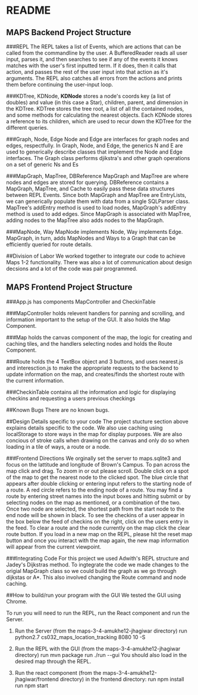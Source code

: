 # README

## MAPS Backend Project Structure
###REPL
The REPL takes a list of Events, which are actions that can be called from the commandline by the
user. A BufferedReader reads all user input, parses it, and then searches to see if any of the 
events it knows matches with the user's first inputted term. If it does, then it calls that action,
and passes the rest of the user input into that action as it's arguments. The REPL also catches all 
errors from the actions and prints them before continuing the user-input loop.


###KDTree, KDNode,
**KDNode** stores a node's coords key (a list of doubles) and value (in this case a Star), children, parent, 
and dimension in the KDTree. KDTree stores the tree root, a list of all the 
contained nodes, and some methods for calculating the nearest objects. Each KDNode stores a reference to 
its children, which are used to recur down the KDTree for the different queries. 

###Graph, Node, Edge
Node and Edge are interfaces for graph nodes and edges, respectfully. In Graph, Node, and 
Edge, the generics N and E are used to generically describe classes that implement the 
Node and Edge interfaces. The Graph class performs djikstra's and other graph operations on
a set of generic Ns and Es

###MapGraph, MapTree, DBReference
MapGraph and MapTree are where nodes and edges are stored for querying. DBReference
contains a MapGraph, MapTree, and Cache to easily pass these data structures between 
REPL Events. Since both MapGraph and MapTree are EntryLists, we can generically populate
them with data from a single SQLParser class. MapTree's addEntry method is used 
to load nodes, MapGraph's addEntry method is used to add edges. Since MapGraph is associated
with MapTree, adding nodes to the MapTree also adds nodes to the MapGraph. 

###MapNode, Way
MapNode implements Node, Way implements Edge. MapGraph, in turn, adds MapNodes and Ways to 
a Graph that can be efficiently queried for route details. 

##Division of Labor
We worked together to integrate our code to achieve Maps 1-2 functionality. There was also a lot of communication about design decsions and a lot of the code was pair programmed. 

## MAPS Frontend Project Structure
###App.js has components MapController and CheckinTable

###MapController holds relevent handlers for panning and scrolling, and information important to the setup of the GUI. It also holds the Map Component.

###Map holds the canvas component of the map, the logic for creating and caching tiles, and the handlers selecting nodes and holds the Route Component.

###Route holds the 4 TextBox object and 3 buttons, and uses nearest.js and interesction.js to make the appropriate requests to the backend to update information on the map, and creates/finds the shortest route with the current information.


###CheckinTable contains all the information and logic for displaying checkins and requesting a users previous checkings



##Known Bugs
There are no known bugs.

##Design Details specific to your code
The project stucture section above explains details specific to the code. We also use caching using localStorage to store ways in the map for display purposes. We are also concious of stroke calls when drawing on the canvas and only do so when loading in a tile of ways, a route or a node.

###Frontend Directions
 We orginally set the server to maps.sqlite3 and focus on the lattitude and longitude of Brown's Campus. To pan across the map click and drag. To zoom in or out please scroll. Double click on a spot of the map to get the nearest node to the clicked spot. The blue circle that appears after double clicking or entering input refers to the starting node of a route. A red circle refers to the ending node of a route. You may find a route by entering street names into the input boxes and hitting submit or by selecting nodes on the map as mentioned, or a combination of the two. Once two node are selected, the shortest path from the start node to the end node will be shown in black. To see the checkins of a user appear in the box below the feed of checkins on the right, click on the users entry in the feed. To clear a route and the node currently on the map click the clear route button. If you load in a new map on the REPL, please hit the reset map button and once you interact with the map again, the new map information will appear from the current viewpoint.

###Integrating Code
For this project we used Adwith's REPL structure and Jadey's Dijkstras method. To ingtegrate the code we made changes to the origial MapGraph class so we could build the graph as we go through dijkstas or A*. This also involved changing the Route command and node caching.

##How to build/run your program with the GUI
We tested the GUI using Chrome. 

To run you will need to run the REPL, run the React component and run the Server.

1) Run the Server (from the maps-3-4-amukhe12-jhagiwar directory)
    run python2.7 cs032_maps_location_tracking 8080 10 -S

2) Run the REPL with the GUI (from the maps-3-4-amukhe12-jhagiwar directory)
    run mvn package 
    run ./run --gui
    You should also load in the desired map through the REPL.

3) Run the react component (from the maps-3-4-amukhe12-jhagiwar/frontend directory)
    in the frontend directory:
    run npm install
    run npm start